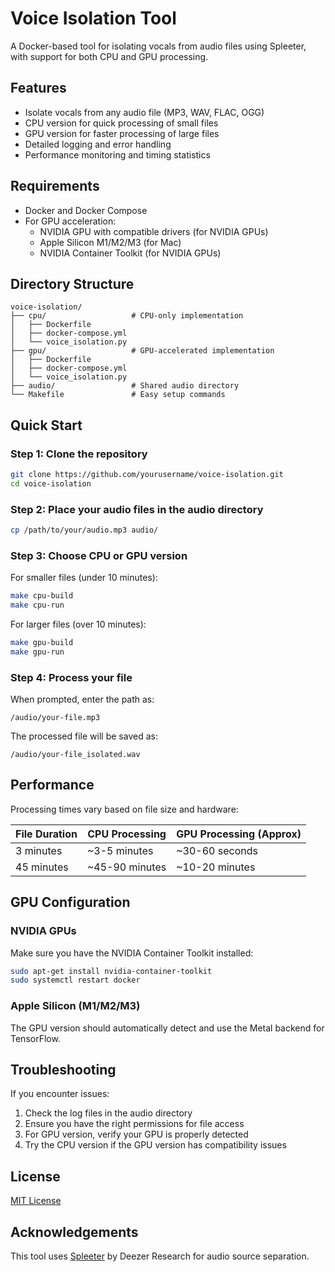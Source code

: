 # Voice Isolation Tool

A Docker-based tool for isolating vocals from audio files using Spleeter, with support for both CPU and GPU processing.

## Features

- Isolate vocals from any audio file (MP3, WAV, FLAC, OGG)
- CPU version for quick processing of small files
- GPU version for faster processing of large files
- Detailed logging and error handling
- Performance monitoring and timing statistics

## Requirements

- Docker and Docker Compose
- For GPU acceleration:
  - NVIDIA GPU with compatible drivers (for NVIDIA GPUs)
  - Apple Silicon M1/M2/M3 (for Mac)
  - NVIDIA Container Toolkit (for NVIDIA GPUs)

## Directory Structure

```
voice-isolation/
├── cpu/                   # CPU-only implementation
│   ├── Dockerfile
│   ├── docker-compose.yml
│   └── voice_isolation.py
├── gpu/                   # GPU-accelerated implementation
│   ├── Dockerfile
│   ├── docker-compose.yml
│   └── voice_isolation.py
├── audio/                 # Shared audio directory
└── Makefile               # Easy setup commands
```

## Quick Start

### Step 1: Clone the repository

```bash
git clone https://github.com/yourusername/voice-isolation.git
cd voice-isolation
```

### Step 2: Place your audio files in the audio directory

```bash
cp /path/to/your/audio.mp3 audio/
```

### Step 3: Choose CPU or GPU version

For smaller files (under 10 minutes):
```bash
make cpu-build
make cpu-run
```

For larger files (over 10 minutes):
```bash
make gpu-build
make gpu-run
```

### Step 4: Process your file

When prompted, enter the path as:
```
/audio/your-file.mp3
```

The processed file will be saved as:
```
/audio/your-file_isolated.wav
```

## Performance

Processing times vary based on file size and hardware:

| File Duration | CPU Processing | GPU Processing (Approx) |
|---------------|---------------|------------------------|
| 3 minutes     | ~3-5 minutes  | ~30-60 seconds         |
| 45 minutes    | ~45-90 minutes| ~10-20 minutes         |

## GPU Configuration

### NVIDIA GPUs
Make sure you have the NVIDIA Container Toolkit installed:
```bash
sudo apt-get install nvidia-container-toolkit
sudo systemctl restart docker
```

### Apple Silicon (M1/M2/M3)
The GPU version should automatically detect and use the Metal backend for TensorFlow.

## Troubleshooting

If you encounter issues:

1. Check the log files in the audio directory
2. Ensure you have the right permissions for file access
3. For GPU version, verify your GPU is properly detected
4. Try the CPU version if the GPU version has compatibility issues

## License

[MIT License](LICENSE)

## Acknowledgements

This tool uses [Spleeter](https://github.com/deezer/spleeter) by Deezer Research for audio source separation.